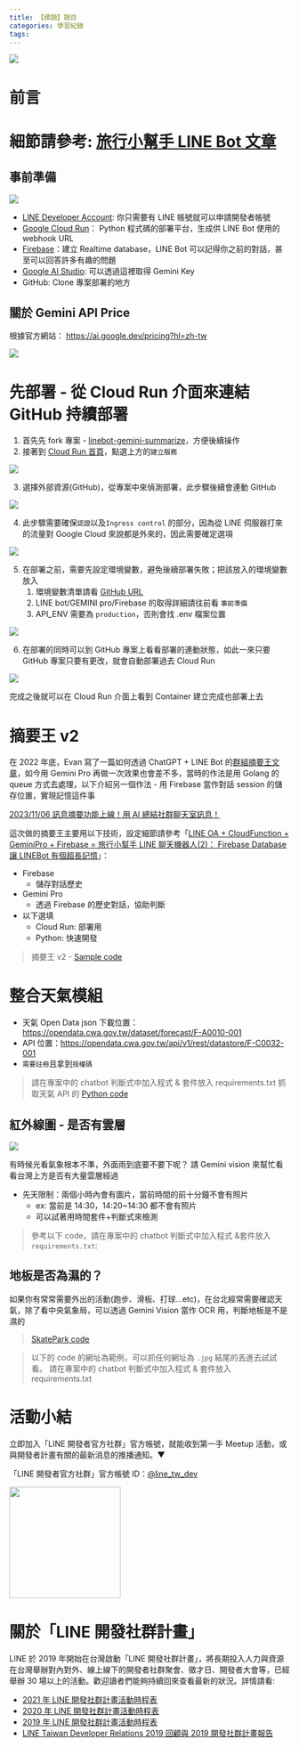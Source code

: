 ```yaml
---
title: 【標題】題目
categories: 學習紀錄
tags:
---
```


![](https://nijialin.com/images/common.jpeg)

# 前言

<!-- more -->

# 細節請參考: [旅行小幫手 LINE Bot 文章](https://www.evanlin.com/linebot-cloudfunc-firebase-gemini-workshop/)

## 事前準備

![](https://nijialin.com/images/2024/gemini-workshop/image-20240410165104899.png)

- [LINE Developer Account](https://developers.line.biz/en/): 你只需要有 LINE 帳號就可以申請開發者帳號
- [Google Cloud Run](https://cloud.google.com/run?hl=zh-TW)： Python 程式碼的部署平台，生成供 LINE Bot 使用的 webhook URL
- [Firebase](https://firebase.google.com/)：建立 Realtime database，LINE Bot 可以記得你之前的對話，甚至可以回答許多有趣的問題
- [Google AI Studio](https://aistudio.google.com/app/prompts/new_chat): 可以透過這裡取得 Gemini Key
- GitHub: Clone 專案部署的地方

## 關於 Gemini API Price

根據官方網站： https://ai.google.dev/pricing?hl=zh-tw

![](https://nijialin.com/images/2024/gemini-workshop/image-20240412195805278.png)

# 先部署 - 從 Cloud Run 介面來連結 GitHub 持續部署

1. 首先先 fork 專案 - [linebot-gemini-summarize](https://github.com/louis70109/linebot-gemini-summarize)，方便後續操作
2. 接著到 [Cloud Run 首頁](https://console.cloud.google.com/run?referrer=search&hl=zh-tw)，點選上方的`建立服務`

![](https://nijialin.com/images/2024/gemini-workshop/select.jpeg)

3. 選擇外部資源(GitHub)，從專案中來偵測部署，此步驟後續會連動 GitHub

![](https://nijialin.com/images/2024/gemini-workshop/detail.jpeg)

4. 此步驟需要確保`認證`以及`Ingress control` 的部分，因為從 LINE 伺服器打來的流量對 Google Cloud 來說都是外來的，因此需要確定選項

![](https://nijialin.com/images/2024/gemini-workshop/env_setting.png)

5. 在部署之前，需要先設定環境變數，避免後續部署失敗；把該放入的環境變數放入
   1. 環境變數清單請看 [GitHub URL](https://github.com/louis70109/linebot-gemini-summarize/blob/main/.env.sample)
   2. LINE bot/GEMINI pro/Firebase 的取得詳細請往前看 `事前準備`
   3. API_ENV 需要為 `production`，否則會找 .env 檔案位置

![](https://nijialin.com/images/2024/gemini-workshop/github_ci.jpeg)

6. 在部署的同時可以到 GitHub 專案上看看部署的連動狀態，如此一來只要 GitHub 專案只要有更改，就會自動部署過去 Cloud Run

![](https://nijialin.com/images/2024/gemini-workshop/complete.jpeg)

完成之後就可以在 Cloud Run 介面上看到 Container 建立完成也部署上去


# 摘要王 v2

在 2022 年底，Evan 寫了一篇如何透過 ChatGPT + LINE Bot 的[群組摘要王文章](https://engineering.linecorp.com/zh-hant/blog/linebot-chatgpt)，如今用 Gemini Pro 再做一次效果也會差不多，當時的作法是用 Golang 的 queue 方式去處理，以下介紹另一個作法 - 用 Firebase 當作對話 session 的儲存位置，實現記憶這件事

[2023/11/06 訊息摘要功能上線！用 AI 總結社群聊天室訊息！](https://line-tw-official.weblog.to/archives/25515573.html)

這次做的摘要王主要用以下技術，設定細節請參考「[LINE OA + CloudFunction + GeminiPro + Firebase = 旅行小幫手 LINE 聊天機器人(2)： Firebase Database 讓 LINEBot 有個超長記憶](https://www.evanlin.com/linebot-cloudfunc-firebase-gemini-workshop2/)」：

- Firebase
  - 儲存對話歷史
- Gemini Pro
  - 透過 Firebase 的歷史對話，協助判斷
- 以下選填
  - Cloud Run: 部署用
  - Python: 快速開發

> 摘要王 v2 - [Sample code](https://github.com/louis70109/linebot-gemini-summarize/tree/main)

# 整合天氣模組

- 天氣 Open Data json 下載位置：https://opendata.cwa.gov.tw/dataset/forecast/F-A0010-001
- API 位置：https://opendata.cwa.gov.tw/api/v1/rest/datastore/F-C0032-001
- `需要註冊`且拿到`授權碼`

> 請在專案中的 chatbot 判斷式中加入程式 & 套件放入 requirements.txt
> 抓取天氣 API 的 [Python code](https://github.com/louis70109/skatepark-CCTV-line/blob/main/utils/weather.py#L7)

## 紅外線圖 - 是否有雲層

![](https://nijialin.com/images/2024/gemini-workshop/cloud-on-taiwan.png)

有時候光看氣象根本不準，外面雨到底要不要下呢？ 請 Gemini vision 來幫忙看看台灣上方是否有大量雲層經過

- 先天限制：兩個小時內會有圖片，當前時間的前十分鐘不會有照片
  - ex: 當前是 14:30，14:20~14:30 都不會有照片
  - 可以試著用時間套件+判斷式來檢測

> 參考以下 code，請在專案中的 chatbot 判斷式中加入程式 &套件放入 `requirements.txt`:

<script src="https://gist.github.com/louis70109/696d064f3d40a676d6326e921c20843e.js"></script>

## 地板是否為濕的？

如果你有常常需要外出的活動(跑步、滑板、打球...etc)，在台北經常需要確認天氣，除了看中央氣象局，可以透過 Gemini Vision 當作 OCR 用，判斷地板是不是濕的

> [SkatePark code](https://github.com/louis70109/skatepark-CCTV-line/blob/main/utils/common.py#L30)

> 以下的 code 的網址為範例，可以抓任何網址為 `.jpg` 結尾的丟進去試試看。
> 請在專案中的 chatbot 判斷式中加入程式 & 套件放入 requirements.txt

<script src="https://gist.github.com/louis70109/1c8f104eae54a3bcb23aad2347211064.js"></script>

# 活動小結

立即加入「LINE 開發者官方社群」官方帳號，就能收到第一手 Meetup 活動，或與開發者計畫有關的最新消息的推播通知。▼

「LINE 開發者官方社群」官方帳號 ID：[@line_tw_dev](https://qr-official.line.me/gs/M_908lugfe_BW.png)

<img src="https://qr-official.line.me/gs/M_908lugfe_BW.png" width="200" height="200">

# 關於「LINE 開發社群計畫」

LINE 於 2019 年開始在台灣啟動「LINE 開發社群計畫」，將長期投入人力與資源在台灣舉辦對內對外、線上線下的開發者社群聚會、徵才日、開發者大會等，已經舉辦 30 場以上的活動。歡迎讀者們能夠持續回來查看最新的狀況。詳情請看:

- [2021 年 LINE 開發社群計畫活動時程表](https://engineering.linecorp.com/zh-hant/blog/2021-line-tw-devrel/)
- [2020 年 LINE 開發社群計畫活動時程表](https://engineering.linecorp.com/zh-hant/blog/2020-line-tw-devrel/)
- [2019 年 LINE 開發社群計畫活動時程表](https://engineering.linecorp.com/zh-hant/blog/line-taiwan-developer-relations-2019-plan/)
- [LINE Taiwan Developer Relations 2019 回顧與 2019 開發社群計畫報告](https://engineering.linecorp.com/zh-hant/blog/line-taiwan-developer-relations-2019/)

<style>
  section.compact {
    font-size: 150%  
  }
  img[alt~="center"] {
    display: block;
    margin: 0 auto;
  }
</style>
